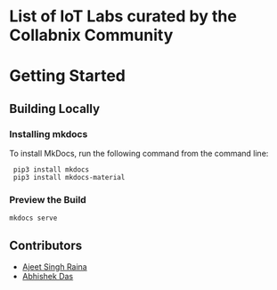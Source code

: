 # List of IoT Labs curated by the Collabnix Community


# Getting Started


## Building Locally

### Installing mkdocs



To install MkDocs, run the following command from the command line:

```
 pip3 install mkdocs
 pip3 install mkdocs-material
```

### Preview the Build


```
mkdocs serve
```


## Contributors

- [Ajeet Singh Raina](https://www.linkedin.com/in/ajeetsraina/)
- [Abhishek Das](https://www.linkedin.com/in/abhishekdas2512/)
